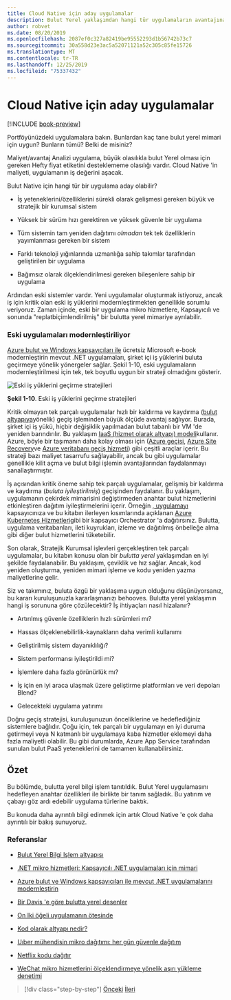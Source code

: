 ```yaml
---
title: Cloud Native için aday uygulamalar
description: Bulut Yerel yaklaşımdan hangi tür uygulamaların avantajına yarar olduğunu öğrenin
author: robvet
ms.date: 08/20/2019
ms.openlocfilehash: 2087ef0c327a82419be95552293d1b56742b73c7
ms.sourcegitcommit: 30a558d23e3ac5a52071121a52c305c85fe15726
ms.translationtype: MT
ms.contentlocale: tr-TR
ms.lasthandoff: 12/25/2019
ms.locfileid: "75337432"
---
```

# <a name="candidate-apps-for-cloud-native"></a>Cloud Native için aday uygulamalar

[!INCLUDE [book-preview](../../../includes/book-preview.md)]

Portföyünüzdeki uygulamalara bakın. Bunlardan kaç tane bulut yerel mimari için uygun? Bunların tümü? Belki de misiniz?

Maliyet/avantaj Analizi uygulama, büyük olasılıkla bulut Yerel olması için gereken Hefty fiyat etiketini desteklememe olasılığı vardır. Cloud Native 'in maliyeti, uygulamanın iş değerini aşacak.

Bulut Native için hangi tür bir uygulama aday olabilir?

- İş yeteneklerini/özelliklerini sürekli olarak gelişmesi gereken büyük ve stratejik bir kurumsal sistem

- Yüksek bir sürüm hızı gerektiren ve yüksek güvenle bir uygulama

- Tüm sistemin tam yeniden dağıtımı *olmadan* tek tek özelliklerin yayımlanması gereken bir sistem

- Farklı teknoloji yığınlarında uzmanlığa sahip takımlar tarafından geliştirilen bir uygulama

- Bağımsız olarak ölçeklendirilmesi gereken bileşenlere sahip bir uygulama

Ardından eski sistemler vardır. Yeni uygulamalar oluşturmak istiyoruz, ancak iş için kritik olan eski iş yüklerini modernleştirmekten genellikle sorumlu veriyoruz. Zaman içinde, eski bir uygulama mikro hizmetlere, Kapsayıcılı ve sonunda "replatbiçimlendirilmiş" bir bulutta yerel mimariye ayrılabilir.

### <a name="modernizing-legacy-apps"></a>Eski uygulamaları modernleştiriliyor

[Azure bulut ve Windows kapsayıcıları ile](https://dotnet.microsoft.com/download/thank-you/modernizing-existing-net-apps-ebook) ücretsiz Microsoft e-book modernleştirin mevcut .NET uygulamaları, şirket içi iş yüklerini buluta geçirmeye yönelik yönergeler sağlar. Şekil 1-10, eski uygulamaların modernleştirilmesi için tek, tek boyutlu uygun bir strateji olmadığını gösterir.

![Eski iş yüklerini geçirme stratejileri](./media/strategies-for-migrating-legacy-workloads.png)

**Şekil 1-10**. Eski iş yüklerini geçirme stratejileri

Kritik olmayan tek parçalı uygulamalar hızlı bir kaldırma ve kaydırma ([bulut altyapıya](../modernize-with-azure-containers/lift-and-shift-existing-apps-azure-iaas.md)yönelik) geçiş işleminden büyük ölçüde avantaj sağlıyor. Burada, şirket içi iş yükü, hiçbir değişiklik yapılmadan bulut tabanlı bir VM 'de yeniden barındırılır. Bu yaklaşım [IaaS (hizmet olarak altyapı) modeli](https://azure.microsoft.com/overview/what-is-iaas/)kullanır. Azure, böyle bir taşımanın daha kolay olması için ([Azure geçişi](https://aka.ms/azuremigrate), [Azure Site Recovery](https://azure.microsoft.com/services/site-recovery/)ve [Azure veritabanı geçiş hizmeti](https://azure.microsoft.com/campaigns/database-migration/)) gibi çeşitli araçlar içerir. Bu strateji bazı maliyet tasarrufu sağlayabilir, ancak bu gibi uygulamalar genellikle kilit açma ve bulut bilgi işlemin avantajlarından faydalanmayı sanallaştırmıştır.

İş açısından kritik öneme sahip tek parçalı uygulamalar, gelişmiş bir kaldırma ve kaydırma (*buluta iyileştirilmiş*) geçişinden faydalanır. Bu yaklaşım, uygulamanın çekirdek mimarisini değiştirmeden anahtar bulut hizmetlerini etkinleştiren dağıtım iyileştirmelerini içerir. Örneğin [, uygulamayı](https://docs.microsoft.com/virtualization/windowscontainers/about/) kapsayıcınıza ve bu kitabın ilerleyen kısımlarında açıklanan [Azure Kubernetes Hizmetleri](https://azure.microsoft.com/services/kubernetes-service/)gibi bir kapsayıcı Orchestrator 'a dağıtırsınız. Bulutta, uygulama veritabanları, ileti kuyrukları, izleme ve dağıtılmış önbelleğe alma gibi diğer bulut hizmetlerini tüketebilir.

Son olarak, Stratejik Kurumsal işlevleri gerçekleştiren tek parçalı uygulamalar, bu kitabın konusu olan bir *bulutta yerel* yaklaşımdan en iyi şekilde faydalanabilir. Bu yaklaşım, çeviklik ve hız sağlar. Ancak, kod yeniden oluşturma, yeniden mimari işleme ve kodu yeniden yazma maliyetlerine gelir.

Siz ve takımınız, buluta özgü bir yaklaşıma uygun olduğunu düşünüyorsanız, bu kararı kuruluşunuzla kararlaşmanızı behooves. Bulutta yerel yaklaşımın hangi iş sorununa göre çözülecektir? İş ihtiyaçları nasıl hizalanır?

- Artırılmış güvenle özelliklerin hızlı sürümleri mı?

- Hassas ölçeklenebilirlik-kaynakların daha verimli kullanımı

- Geliştirilmiş sistem dayanıklılığı?

- Sistem performansı iyileştirildi mi?

- İşlemlere daha fazla görünürlük mı?

- İş için en iyi araca ulaşmak üzere geliştirme platformları ve veri depoları Blend?

- Gelecekteki uygulama yatırımı

Doğru geçiş stratejisi, kuruluşunuzun önceliklerine ve hedeflediğiniz sistemlere bağlıdır. Çoğu için, tek parçalı bir uygulamayı en iyi duruma getirmeyi veya N katmanlı bir uygulamaya kaba hizmetler eklemeyi daha fazla maliyetli olabilir. Bu gibi durumlarda, Azure App Service tarafından sunulan bulut PaaS yeteneklerini de tamamen kullanabilirsiniz.

## <a name="summary"></a>Özet

Bu bölümde, bulutta yerel bilgi işlem tanıtıldık. Bulut Yerel uygulamasını hedefleyen anahtar özellikleri ile birlikte bir tanım sağladık. Bu yatırım ve çabayı göz ardı edebilir uygulama türlerine baktık.

Bu konuda daha ayrıntılı bilgi edinmek için artık Cloud Native 'e çok daha ayrıntılı bir bakış sunuyoruz.

### <a name="references"></a>Referanslar

- [Bulut Yerel Bilgi Işlem altyapısı](https://www.cncf.io/)

- [.NET mikro hizmetleri: Kapsayıcılı .NET uygulamaları için mimari](https://dotnet.microsoft.com/download/thank-you/microservices-architecture-ebook)

- [Azure bulut ve Windows kapsayıcıları ile mevcut .NET uygulamalarını modernleştirin](https://dotnet.microsoft.com/download/thank-you/modernizing-existing-net-apps-ebook)

- [Bir Davis 'e göre bulutta yerel desenler](https://www.manning.com/books/cloud-native-patterns)

- [On Iki öğeli uygulamanın ötesinde](https://content.pivotal.io/blog/beyond-the-twelve-factor-app)

- [Kod olarak altyapı nedir?](https://docs.microsoft.com/azure/devops/learn/what-is-infrastructure-as-code)

- [Uıber mühendisin mikro dağıtımı: her gün güvenle dağıtım](https://eng.uber.com/micro-deploy/)

- [Netflix kodu dağıtır](https://www.infoq.com/news/2013/06/netflix/)

- [WeChat mikro hizmetlerini ölçeklendirmeye yönelik aşırı yükleme denetimi](https://www.cs.columbia.edu/~ruigu/papers/socc18-final100.pdf)

>[!div class="step-by-step"]
>[Önceki](definition.md)
>[İleri](introduce-eshoponcontainers-reference-app.md)
